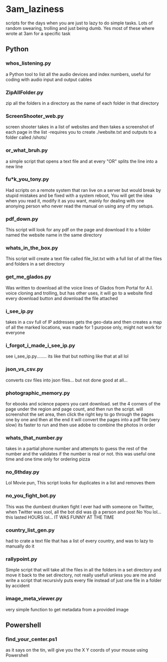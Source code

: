 # 3am_laziness
scripts for the days when you are just to lazy to do simple tasks. Lots of random swearing, trolling and just being dumb. Yes most of these where wrote at 3am for a specific task


## Python
### whos_listening.py
a Python tool to list all the audio devices and index numbers, useful for coding with audio input and output cables

### ZipAllFolder.py
zip all the folders in a directory as the name of each folder in that directory

### ScreenShooter_web.py
screen shooter takes in a list of websites and then takes a screenshot of each page in the list
-requires you to create ./website.txt and outputs to a folder called /shots/

### or_what_bruh.py
a simple script that opens a text file and at every "OR" splits the line into a new line

### fu*k_you_tony.py
Had scripts on a remote system that ran live on a server but would break by stupid mistakes and be fixed with a system reboot, You will get the idea when you read it, modify it as you want, mainly for dealing with one anonying person who never read the manual on using any of my setups.

### pdf_down.py
This script will look for any pdf on the page and download it to a folder named the website name in the same directory

### whats_in_the_box.py
This script will create a text file called file_list.txt with a full list of all the files and folders in a set directory

### get_me_glados.py
Was written to download all the voice lines of Glados from Portal for A.I. voice cloning and trolling, but has other uses, it will go to a website find every download button and download the file attached

### i_see_ip.py
takes in a csv full of IP addresses gets the geo-data and then creates a map of all the marked locations, was made for 1 purpose only, might not work for everyone

### i_forgot_i_made_i_see_ip.py
see i_see_ip.py........ its like that but nothing like that at all lol

### json_vs_csv.py
converts csv files into json files... but not done good at all...

### photographic_memory.py
for ebooks and science papers you cant download. set the 4 corners of the page under the region and page count, and then run the script. will screenshot the set area, then click the right key to go through the pages one by one and then at the end it will convert the pages into a pdf file (very slow) its faster to run and then use adobe to combine the photos in order

### whats_that_number.py
takes in a partial phone number and attempts to guess the rest of the number and the validates if the number is real or not. this was useful one time and one time only for ordering pizza

### no_6thday.py
Lol Movie pun, This script looks for duplicates in a list and removes them

### no_you_fight_bot.py
This was the dumbest drunken fight I ever had with someone on Twitter, when Twitter was cool, all the bot did was @ a person and post No You lol... this lasted HOURS lol... IT WAS FUNNY AT THE TIME

### country_list_gen.py
had to crate a text file that has a list of every country, and was to lazy to manually do it

### rallypoint.py
Simple script that will take all the files in all the folders in a set directory and move it back to the set directory, not really usefull unless you are me and write a script that recursivly puts every file instead of just one file in a folder by accident

### image_meta_viewer.py
very simple function to get metadata from a provided image


## Powershell
### find_your_center.ps1
as it says on the tin, will give you the X Y coords of your mouse using Powershell

